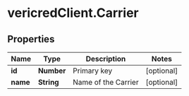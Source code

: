 # vericredClient.Carrier

## Properties
Name | Type | Description | Notes
------------ | ------------- | ------------- | -------------
**id** | **Number** | Primary key | [optional] 
**name** | **String** | Name of the Carrier | [optional] 


